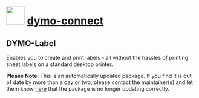 # <img src="https://cdn.jsdelivr.net/gh/mkevenaar/chocolatey-packages@e0bc2a3e8acf6c0b209416dd837678f71c4ebd21/icons/dymo-connect.png" width="48" height="48"/> [dymo-connect](https://community.chocolatey.org/packages/dymo-connect)

## DYMO-Label

Enables you to create and print labels - all without the hassles of printing sheet labels on a standard desktop printer.

**Please Note**: This is an automatically updated package. If you find it is
out of date by more than a day or two, please contact the maintainer(s) and
let them know [here](https://github.com/mkevenaar/chocolatey-packages/issues) that the package is no longer updating correctly.
